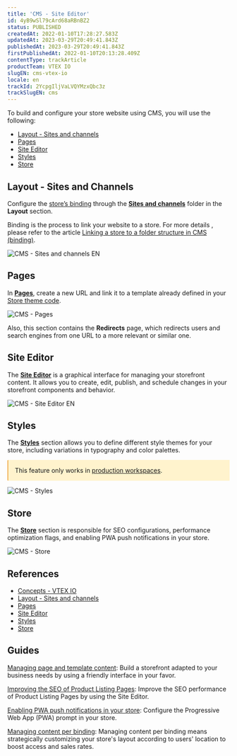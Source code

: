 ```yaml
---
title: 'CMS - Site Editor'
id: 4yB9wSl79cArd68aRBnBZ2
status: PUBLISHED
createdAt: 2022-01-10T17:28:27.583Z
updatedAt: 2023-03-29T20:49:41.843Z
publishedAt: 2023-03-29T20:49:41.843Z
firstPublishedAt: 2022-01-10T20:13:28.409Z
contentType: trackArticle
productTeam: VTEX IO
slugEN: cms-vtex-io
locale: en
trackId: 2YcpgIljVaLVQYMzxQbc3z
trackSlugEN: cms
---
```


To build and configure your store website using CMS, you will use the following: 

- [Layout - Sites and channels](#layout-sites-and-channels)
- [Pages](#pages)
- [Site Editor](#site-editor)
- [Styles](#styles) 
- [Store](#store)

## Layout - Sites and Channels

Configure the [store’s binding](https://help.vtex.com/en/tutorial/what-is-cms-layout--EmO8u2WBj2W4MUQCS8262#binding) through the **[Sites and channels](https://help.vtex.com/en/tutorial/what-is-cms-layout--EmO8u2WBj2W4MUQCS8262?&utm_source=autocomplete#sites-and-channels)** folder in the **Layout** section.

Binding is the process to link your website to a store. For more details , please refer to the article [Linking a store to a folder structure in CMS (binding)](https://help.vtex.com/en/tutorial/vincular-um-account-name-a-um-website-binding).

![CMS - Sites and channels EN](//images.ctfassets.net/alneenqid6w5/4mXskFs41ULqUjO0naKtPd/73e1c8e48c93825b917c547c624ff8de/cms-sites-and-channels-en.png)

## Pages
In **[Pages](https://help.vtex.com/en/tutorial/pages-overview--5iBUUJbK5NqG6OxlDrGNzc)**, create a new URL and link it to a template already defined in your [Store theme code](https://developers.vtex.com/vtex-developer-docs/docs/vtex-io-documentation-4-configuringtemplates).

![CMS - Pages](//images.ctfassets.net/alneenqid6w5/3f6BEwp3ifvCYNFpwMQjNn/0e439bd649959c6b451120e21fb95f75/cms-pages-en.png)

Also, this section contains the **Redirects** page, which redirects users and search engines from one URL to a more relevant or similar one. 

## Site Editor
The **[Site Editor](https://help.vtex.com/en/tutorial/site-editor-overview--299Dbeb9mFczUTyNQ9xPe1)** is a graphical interface for managing your storefront content. It allows you to create, edit, publish, and schedule changes in your storefront components and behavior.

![CMS - Site Editor EN](//images.ctfassets.net/alneenqid6w5/5mh4dQ3fdbM4wTDcdx6Cb/223fd5b5913716fa5d972779a2ee90ce/cms-siteeditor-en.png)

## Styles

The **[Styles](https://help.vtex.com/en/tutorial/styles-overview--v0Db5ohEKSFIkTzSwCjVi?&utm_source=autocomplete)** section allows you to define different style themes for your store, including variations in typography and color palettes. 

<div style="background-color:#FFF3CD; border-left: 2px solid #F0AD4E; border-top-left-radius: 2px; border-bottom-left-radius: 2px; padding: 15px">
  This feature only works in <a href="https://developers.vtex.com/vtex-developer-docs/docs/vtex-io-documentation-creating-a-production-workspace">production workspaces</a>.
</div>

![CMS - Styles](//images.ctfassets.net/alneenqid6w5/6oMURjcDdxF2DCR1x59rR6/7922d221d3e07ae06655f6f99a8b9882/cms-styles-en.png)

## Store
The **[Store](https://help.vtex.com/en/tutorial/cms-loja-visao-geral--3Eat287G6wUi6Mly5rW5Fs)** section is responsible for SEO configurations, performance optimization flags, and enabling PWA push notifications in your store.

![CMS - Store](//images.ctfassets.net/alneenqid6w5/6hUAHs42TAVSzXp5KgT34f/11c316fb6a30988b9db10be80defa05d/cms-store-en.png)

## References
- [Concepts - VTEX IO](https://help.vtex.com/en/tracks/cms--2YcpgIljVaLVQYMzxQbc3z/6loFGF4nXvgIVIzsyyJA5c#concepts)
- [Layout - Sites and channels](https://help.vtex.com/en/tutorial/what-is-cms-layout--EmO8u2WBj2W4MUQCS8262?&utm_source=autocomplete#sites-and-channels)
- [Pages](https://help.vtex.com/en/tutorial/pages-overview--5iBUUJbK5NqG6OxlDrGNzc)
- [Site Editor](https://help.vtex.com/en/tutorial/site-editor-overview--299Dbeb9mFczUTyNQ9xPe1)
- [Styles](https://help.vtex.com/en/tutorial/styles-overview--v0Db5ohEKSFIkTzSwCjVi?&utm_source=autocomplete)
- [Store](https://help.vtex.com/en/tutorial/cms-loja-visao-geral--3Eat287G6wUi6Mly5rW5Fs)

## Guides
[Managing page and template content](https://help.vtex.com/en/tutorial/gerenciando-conteudo-de-pagina-e-template--3tMbx6HXy4Fy5r9EhboG37): Build a storefront adapted to your business needs by using a friendly interface in your favor.

[Improving the SEO of Product Listing Pages](https://help.vtex.com/en/tutorial/melhorando-o-seo-das-paginas-de-lista-de-produtos--UrQtlKAMuSaLBP5wG9ftG): Improve the SEO performance of Product Listing Pages by using the Site Editor.

[Enabling PWA push notifications in your store](https://help.vtex.com/en/tutorial/habilitando-notificacoes-pwa-da-loja--1be3ZPhbsgZSbE7h5H46pG): Configure the Progressive Web App (PWA) prompt in your store.

[Managing content per binding](https://help.vtex.com/en/tutorial/gerenciando-conteudo-por-binding--5CZjZPMqi0ZNpuqzF6AUOn): Managing content per binding means strategically customizing your store's layout according to users' location to boost access and sales rates.
